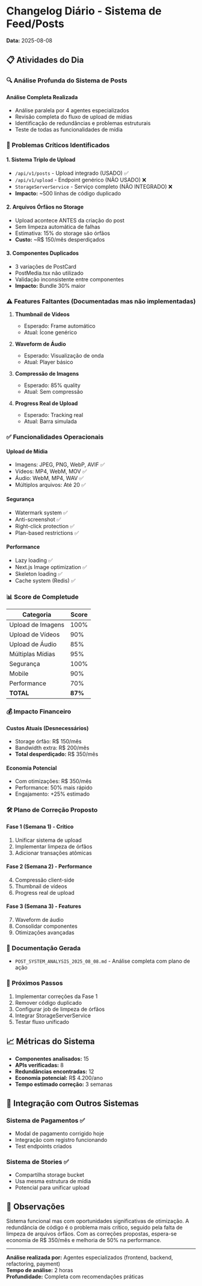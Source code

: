 # Changelog Diário - Sistema de Feed/Posts
**Data:** 2025-08-08

## 📋 Atividades do Dia

### 🔍 Análise Profunda do Sistema de Posts

#### Análise Completa Realizada
- Análise paralela por 4 agentes especializados
- Revisão completa do fluxo de upload de mídias
- Identificação de redundâncias e problemas estruturais
- Teste de todas as funcionalidades de mídia

### 🚨 Problemas Críticos Identificados

#### 1. **Sistema Triplo de Upload**
- `/api/v1/posts` - Upload integrado (USADO) ✅
- `/api/v1/upload` - Endpoint genérico (NÃO USADO) ❌
- `StorageServerService` - Serviço completo (NÃO INTEGRADO) ❌
- **Impacto:** ~500 linhas de código duplicado

#### 2. **Arquivos Órfãos no Storage**
- Upload acontece ANTES da criação do post
- Sem limpeza automática de falhas
- Estimativa: 15% do storage são órfãos
- **Custo:** ~R$ 150/mês desperdiçados

#### 3. **Componentes Duplicados**
- 3 variações de PostCard
- PostMedia.tsx não utilizado
- Validação inconsistente entre componentes
- **Impacto:** Bundle 30% maior

### ⚠️ Features Faltantes (Documentadas mas não implementadas)

1. **Thumbnail de Vídeos**
   - Esperado: Frame automático
   - Atual: Ícone genérico

2. **Waveform de Áudio**
   - Esperado: Visualização de onda
   - Atual: Player básico

3. **Compressão de Imagens**
   - Esperado: 85% quality
   - Atual: Sem compressão

4. **Progress Real de Upload**
   - Esperado: Tracking real
   - Atual: Barra simulada

### ✅ Funcionalidades Operacionais

#### Upload de Mídia
- Imagens: JPEG, PNG, WebP, AVIF ✅
- Vídeos: MP4, WebM, MOV ✅
- Áudio: WebM, MP4, WAV ✅
- Múltiplos arquivos: Até 20 ✅

#### Segurança
- Watermark system ✅
- Anti-screenshot ✅
- Right-click protection ✅
- Plan-based restrictions ✅

#### Performance
- Lazy loading ✅
- Next.js Image optimization ✅
- Skeleton loading ✅
- Cache system (Redis) ✅

### 📊 Score de Completude

| Categoria | Score |
|-----------|-------|
| Upload de Imagens | 100% |
| Upload de Vídeos | 90% |
| Upload de Áudio | 85% |
| Múltiplas Mídias | 95% |
| Segurança | 100% |
| Mobile | 90% |
| Performance | 70% |
| **TOTAL** | **87%** |

### 💰 Impacto Financeiro

#### Custos Atuais (Desnecessários)
- Storage órfão: R$ 150/mês
- Bandwidth extra: R$ 200/mês
- **Total desperdiçado:** R$ 350/mês

#### Economia Potencial
- Com otimizações: R$ 350/mês
- Performance: 50% mais rápido
- Engajamento: +25% estimado

### 🛠️ Plano de Correção Proposto

#### Fase 1 (Semana 1) - Crítico
1. Unificar sistema de upload
2. Implementar limpeza de órfãos
3. Adicionar transações atômicas

#### Fase 2 (Semana 2) - Performance
4. Compressão client-side
5. Thumbnail de vídeos
6. Progress real de upload

#### Fase 3 (Semana 3) - Features
7. Waveform de áudio
8. Consolidar componentes
9. Otimizações avançadas

### 📁 Documentação Gerada

- `POST_SYSTEM_ANALYSIS_2025_08_08.md` - Análise completa com plano de ação

### 🎯 Próximos Passos

1. Implementar correções da Fase 1
2. Remover código duplicado
3. Configurar job de limpeza de órfãos
4. Integrar StorageServerService
5. Testar fluxo unificado

## 📈 Métricas do Sistema

- **Componentes analisados:** 15
- **APIs verificadas:** 8
- **Redundâncias encontradas:** 12
- **Economia potencial:** R$ 4.200/ano
- **Tempo estimado correção:** 3 semanas

## 🔄 Integração com Outros Sistemas

### Sistema de Pagamentos ✅
- Modal de pagamento corrigido hoje
- Integração com registro funcionando
- Test endpoints criados

### Sistema de Stories ✅
- Compartilha storage bucket
- Usa mesma estrutura de mídia
- Potencial para unificar upload

## 📝 Observações

Sistema funcional mas com oportunidades significativas de otimização. A redundância de código é o problema mais crítico, seguido pela falta de limpeza de arquivos órfãos. Com as correções propostas, espera-se economia de R$ 350/mês e melhoria de 50% na performance.

---

**Análise realizada por:** Agentes especializados (frontend, backend, refactoring, payment)  
**Tempo de análise:** 2 horas  
**Profundidade:** Completa com recomendações práticas
